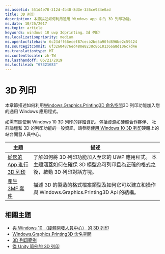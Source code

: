 ```yaml
---
ms.assetid: 551d4e70-312d-4b40-8d3e-336ce934e0ad
title: 3D 列印
description: 本節描述如何利用通用 Windows app 中的 3D 列印功能。
ms.date: 10/26/2017
ms.topic: article
keywords: windows 10 uwp 3dprinting，3d 列印
ms.localizationpriority: medium
ms.openlocfilehash: 6c23dff66ecef87cecb2be5a90fd896be2c59424
ms.sourcegitcommit: 6f32604876ed480e8238c86101366a8d106c7d4e
ms.translationtype: MT
ms.contentlocale: zh-TW
ms.lasthandoff: 06/21/2019
ms.locfileid: "67321683"
---
```

# <a name="3d-printing"></a>3D 列印


本章節描述如何利用[Windows.Graphics.Printing3D 命名空間](https://docs.microsoft.com/uwp/api/windows.graphics.printing3d)3D 列印功能加入您的通用 Windows 應用程式。  

如需有關使用 Windows 10 3D 列印的詳細資訊，包括資源如硬體合作夥伴、 社群論壇和 3D 的列印功能的一般資訊，請參閱[使用 Windows 10 3D 列印](https://developer.microsoft.com/windows/hardware/3d-print/windows-3d-printing)硬體上的站台開發人員中心。

| 主題 | 描述 |
|-------|-------------|
| [ 從您的 App 進行 3D 列印 ](3d-print-from-app.md) | 了解如何將 3D 列印功能加入至您的 UWP 應用程式。 本主題涵蓋如何在確保 3D 模型為可列印且為正確的格式之後，啟動 3D 列印對話方塊。 |
| [產生 3MF 套件](generate-3mf.md) | 描述 3D 的製造的格式檔案類型及如何它可以建立和操作與 Windows.Graphics.Printing3D Api 的結構。 |

## <a name="related-topics"></a>相關主題

* [與 Windows 10 （硬體開發人員中心） 的 3D 列印](https://developer.microsoft.com/windows/hardware/3d-print/windows-3d-printing)
* [Windows.Graphics.Printing3D 命名空間](https://docs.microsoft.com/uwp/api/windows.graphics.printing3d)
* [3D 列印範例](https://github.com/Microsoft/Windows-universal-samples/tree/master/Samples/3DPrinting)
* [從 Unity 範例的 3D 列印](https://github.com/Microsoft/Windows-universal-samples/tree/master/Samples/3DPrintingFromUnity)

 
